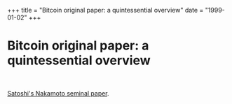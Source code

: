 +++
title = "Bitcoin original paper: a quintessential overview"
date = "1999-01-02"
+++



# Bitcoin original paper: a quintessential overview

<br>

[Satoshi's Nakamoto seminal paper](https://github.com/dream3rs/awesome_NFTs/blob/main/bitcoin.pdf).


<br>